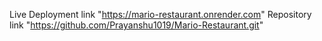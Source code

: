 Live Deployment link "https://mario-restaurant.onrender.com"
Repository link "https://github.com/Prayanshu1019/Mario-Restaurant.git"
